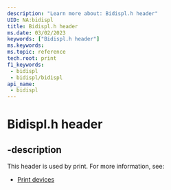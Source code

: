 ```yaml
---
description: "Learn more about: Bidispl.h header"
UID: NA:bidispl
title: Bidispl.h header
ms.date: 03/02/2023
keywords: ["Bidispl.h header"]
ms.keywords: 
ms.topic: reference
tech.root: print
f1_keywords:
 - bidispl
 - bidispl/bidispl
api_name:
 - bidispl
---
```


# Bidispl.h header

## -description

This header is used by print. For more information, see:

- [Print devices](../_print/index.md)
